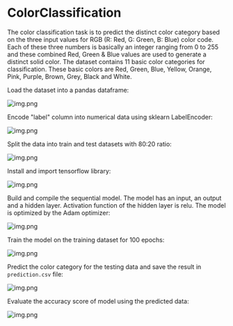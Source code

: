 # ColorClassification
The color classification task is to predict the distinct color category based on the three 
input values for RGB (R: Red, G: Green, B: Blue) color code. Each of these three numbers is 
basically an integer ranging from 0 to 255 and these combined Red, Green & Blue values are 
used to generate a distinct solid color. The dataset contains 11 basic color categories for 
classification. These basic colors are Red, Green, Blue, Yellow, Orange, Pink, Purple, Brown, 
Grey, Black and White.

Load the dataset into a pandas dataframe:

![img.png](resources/dataset.png)

Encode "label" column into numerical data using sklearn LabelEncoder:

![img.png](resources/label-encoding.png)

Split the data into train and test datasets with 80:20 ratio:

![img.png](resources/split_data.png)

Install and import tensorflow library:

![img.png](resources/install_tf.png)

Build and compile the sequential model. The model has an input, an output and a hidden layer. 
Activation function of the hidden layer is relu. The model is optimized by the Adam optimizer:

![img.png](resources/model.png)

Train the model on the training dataset for 100 epochs:

![img.png](resources/train.png)

Predict the color category for the testing data and save the result in `prediction.csv` file:

![img.png](resources/predict.png)

Evaluate the accuracy score of model using the predicted data:

![img.png](resources/accuracy.png)
